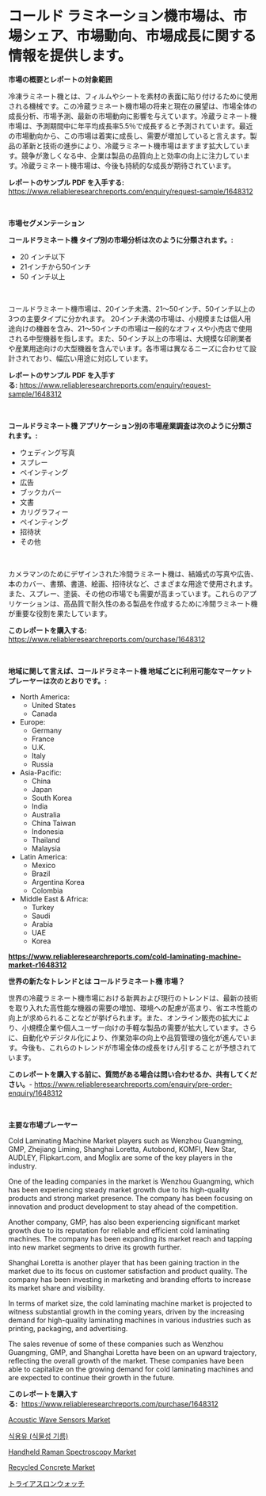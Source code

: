 <p><h1>コールド ラミネーション機市場は、市場シェア、市場動向、市場成長に関する情報を提供します。</h1></p><p><strong>市場の概要とレポートの対象範囲</strong></p>
<p><p>冷凍ラミネート機とは、フィルムやシートを素材の表面に貼り付けるために使用される機械です。この冷蔵ラミネート機市場の将来と現在の展望は、市場全体の成長分析、市場予測、最新の市場動向に影響を与えています。冷蔵ラミネート機市場は、予測期間中に年平均成長率5.5％で成長すると予測されています。最近の市場動向から、この市場は着実に成長し、需要が増加していると言えます。製品の革新と技術の進歩により、冷蔵ラミネート機市場はますます拡大しています。競争が激しくなる中、企業は製品の品質向上と効率の向上に注力しています。冷蔵ラミネート機市場は、今後も持続的な成長が期待されています。</p></p>
<p><strong>レポートのサンプル PDF を入手する:</strong> <a href="https://www.reliableresearchreports.com/enquiry/request-sample/1648312">https://www.reliableresearchreports.com/enquiry/request-sample/1648312</a></p>
<p>&nbsp;</p>
<p><strong>市場セグメンテーション</strong></p>
<p><strong>コールドラミネート機 タイプ別の市場分析は次のように分類されます。:</strong></p>
<p><ul><li>20 インチ以下</li><li>21インチから50インチ</li><li>50 インチ以上</li></ul></p>
<p>&nbsp;</p>
<p><p>コールドラミネート機市場は、20インチ未満、21〜50インチ、50インチ以上の3つの主要タイプに分かれます。 20インチ未満の市場は、小規模または個人用途向けの機器を含み、21〜50インチの市場は一般的なオフィスや小売店で使用される中型機器を指します。また、50インチ以上の市場は、大規模な印刷業者や産業用途向けの大型機器を含んでいます。各市場は異なるニーズに合わせて設計されており、幅広い用途に対応しています。</p></p>
<p><strong>レポートのサンプル PDF を入手する:</strong>&nbsp;<a href="https://www.reliableresearchreports.com/enquiry/request-sample/1648312">https://www.reliableresearchreports.com/enquiry/request-sample/1648312</a></p>
<p>&nbsp;</p>
<p><strong> コールドラミネート機 アプリケーション別の市場産業調査は次のように分類されます。:</strong></p>
<p><ul><li>ウェディング写真</li><li>スプレー</li><li>ペインティング</li><li>広告</li><li>ブックカバー</li><li>文書</li><li>カリグラフィー</li><li>ペインティング</li><li>招待状</li><li>その他</li></ul></p>
<p>&nbsp;</p>
<p><p>カメラマンのためにデザインされた冷間ラミネート機は、結婚式の写真や広告、本のカバー、書類、書道、絵画、招待状など、さまざまな用途で使用されます。また、スプレー、塗装、その他の市場でも需要が高まっています。これらのアプリケーションは、高品質で耐久性のある製品を作成するために冷間ラミネート機が重要な役割を果たしています。</p></p>
<p><strong>このレポートを購入する:</strong>&nbsp; <a href="https://www.reliableresearchreports.com/purchase/1648312">https://www.reliableresearchreports.com/purchase/1648312</a></p>
<p>&nbsp;</p>
<p><strong>地域に関して言えば、コールドラミネート機 地域ごとに利用可能なマーケットプレーヤーは次のとおりです。:</strong></p>
<p><ul>
    <li>
        North America:
        <ul>
            <li>United States</li>
            <li>Canada</li>
        </ul>
    </li>
    <li>
        Europe:
        <ul>
            <li>Germany</li>
            <li>France</li>
            <li>U.K.</li>
            <li>Italy</li>
            <li>Russia</li>
        </ul>
    </li>
    <li>
        Asia-Pacific:
        <ul>
            <li>China</li>
            <li>Japan</li>
            <li>South Korea</li>
            <li>India</li>
            <li>Australia</li>
            <li>China Taiwan</li>
            <li>Indonesia</li>
            <li>Thailand</li>
            <li>Malaysia</li>
        </ul>
    </li>
    <li>
        Latin America:
        <ul>
            <li>Mexico</li>
            <li>Brazil</li>
            <li>Argentina Korea</li>
            <li>Colombia</li>
        </ul>
    </li>
    <li>
        Middle East & Africa:
        <ul>
            <li>Turkey</li>
            <li>Saudi</li>
            <li>Arabia</li>
            <li>UAE</li>
            <li>Korea</li>
        </ul>
    </li>
    </ul></p>
<p><strong><a href="https://www.reliableresearchreports.com/cold-laminating-machine-market-r1648312">https://www.reliableresearchreports.com/cold-laminating-machine-market-r1648312</a></strong>&nbsp;</p>
<p><strong>世界の新たなトレンドとは コールドラミネート機 市場？</strong></p>
<p><p>世界の冷蔵ラミネート機市場における新興および現行のトレンドは、最新の技術を取り入れた高性能な機器の需要の増加、環境への配慮が高まり、省エネ性能の向上が求められることなどが挙げられます。また、オンライン販売の拡大により、小規模企業や個人ユーザー向けの手軽な製品の需要が拡大しています。さらに、自動化やデジタル化により、作業効率の向上や品質管理の強化が進んでいます。今後も、これらのトレンドが市場全体の成長をけん引することが予想されています。</p></p>
<p><strong>このレポートを購入する前に、質問がある場合は問い合わせるか、共有してください。</strong>- <a href="https://www.reliableresearchreports.com/enquiry/pre-order-enquiry/1648312">https://www.reliableresearchreports.com/enquiry/pre-order-enquiry/1648312</a></p>
<p>&nbsp;</p>
<p><strong>主要な市場プレーヤー</strong></p>
<p><p>Cold Laminating Machine Market players such as Wenzhou Guangming, GMP, Zhejiang Liming, Shanghai Loretta, Autobond, KOMFI, New Star, AUDLEY, Flipkart.com, and Moglix are some of the key players in the industry.</p><p>One of the leading companies in the market is Wenzhou Guangming, which has been experiencing steady market growth due to its high-quality products and strong market presence. The company has been focusing on innovation and product development to stay ahead of the competition.</p><p>Another company, GMP, has also been experiencing significant market growth due to its reputation for reliable and efficient cold laminating machines. The company has been expanding its market reach and tapping into new market segments to drive its growth further.</p><p>Shanghai Loretta is another player that has been gaining traction in the market due to its focus on customer satisfaction and product quality. The company has been investing in marketing and branding efforts to increase its market share and visibility.</p><p>In terms of market size, the cold laminating machine market is projected to witness substantial growth in the coming years, driven by the increasing demand for high-quality laminating machines in various industries such as printing, packaging, and advertising.</p><p>The sales revenue of some of these companies such as Wenzhou Guangming, GMP, and Shanghai Loretta have been on an upward trajectory, reflecting the overall growth of the market. These companies have been able to capitalize on the growing demand for cold laminating machines and are expected to continue their growth in the future.</p></p>
<p><strong>このレポートを購入する:</strong>&nbsp;&nbsp;<a href="https://www.reliableresearchreports.com/purchase/1648312">https://www.reliableresearchreports.com/purchase/1648312</a></p>
<p><p><a href="https://www.linkedin.com/pulse/acoustic-wave-sensors-market-analysis-its-cagr-segmentation-4k3he?trackingId=5bT%2B9ruK5dtcH8WTZ7B3qQ%3D%3D">Acoustic Wave Sensors Market</a></p><p><a href="https://medium.com/@jesseperry626/%EC%95%BC%EC%B1%84-%EC%98%A4%EC%9D%BC-%EC%8B%9C%EC%9E%A5-%EC%A2%85%EB%A5%98-%EC%9D%91%EC%9A%A9-%EB%B0%8F-%EC%A7%80%EB%A6%AC%EC%A0%81-%ED%8F%89%EA%B0%80%EC%97%90-%EB%8C%80%ED%95%9C-%ED%8F%AC%EA%B4%84%EC%A0%81%EC%9D%B8-%ED%8F%89%EA%B0%80-f198cbfe9aba">식용유 (식물성 기름)</a></p><p><a href="https://github.com/markusgodoy/Market-Research-Report-List-2/blob/main/handheld-raman-spectroscopy-market.md">Handheld Raman Spectroscopy Market</a></p><p><a href="https://issuu.com/reportprime-2/docs/recycled-concrete-market-size-2030.pptx">Recycled Concrete Market</a></p><p><a href="https://github.com/mohamedbakry57/Market-Research-Report-List-3/blob/main/374379228151.md">トライアスロンウォッチ</a></p></p>